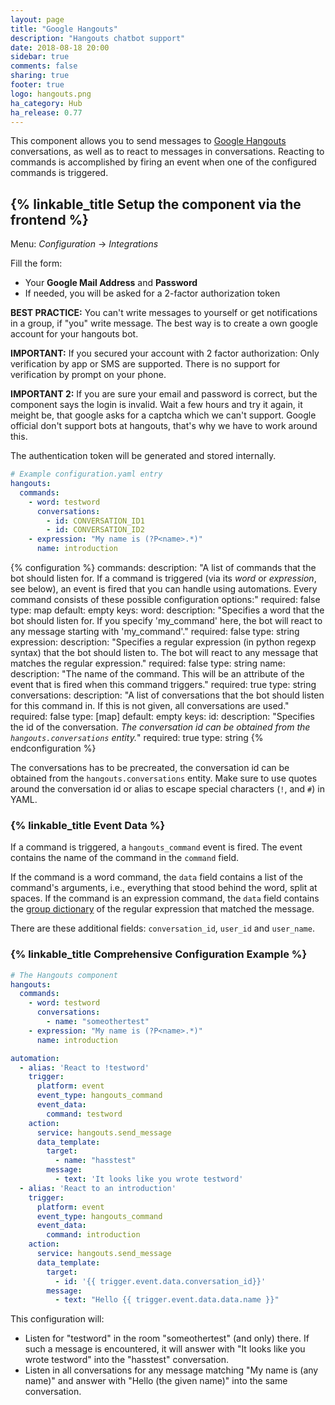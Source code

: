 ```yaml
---
layout: page
title: "Google Hangouts"
description: "Hangouts chatbot support"
date: 2018-08-18 20:00
sidebar: true
comments: false
sharing: true
footer: true
logo: hangouts.png
ha_category: Hub
ha_release: 0.77
---
```


This component allows you to send messages to [Google Hangouts](http://hangouts.google.com) conversations, as well as to react to messages in conversations. Reacting to commands is accomplished by firing an event when one of the configured commands is triggered.

## {% linkable_title Setup the component via the frontend %}

Menu: *Configuration* -> *Integrations*
  
Fill the form:
* Your **Google Mail Address** and **Password**
* If needed, you will be asked for a 2-factor authorization token

**BEST PRACTICE:** You can't write messages to yourself or get notifications in a group, if "you" write message. The best way is to create a own google account for your hangouts bot.

**IMPORTANT:** If you secured your account with 2 factor authorization: Only verification by app or SMS are supported. There is no support for verification by prompt on your phone.

**IMPORTANT 2:** If you are sure your email and password is correct, but the component says the login is invalid. Wait a few hours and try it again, it meight be, that google asks for a captcha which we can't support. Google official don't support bots at hangouts, that's why we have to work around this.

The authentication token will be generated and stored internally.

```yaml
# Example configuration.yaml entry
hangouts:
  commands:
    - word: testword
      conversations:
        - id: CONVERSATION_ID1
        - id: CONVERSATION_ID2
    - expression: "My name is (?P<name>.*)"
      name: introduction
```
{% configuration %}
commands:
  description: "A list of commands that the bot should listen for. If a command is triggered (via its *word* or *expression*, see below), an event is fired that you can handle using automations. Every command consists of these possible configuration options:"
  required: false
  type: map
  default: empty
  keys:
    word:
      description: "Specifies a word that the bot should listen for. If you specify 'my_command' here, the bot will react to any message starting with 'my_command'."
      required: false
      type: string
    expression:
      description: "Specifies a regular expression (in python regexp syntax) that the bot should listen to. The bot will react to any message that matches the regular expression."
      required: false
      type: string
    name:
      description: "The name of the command. This will be an attribute of the event that is fired when this command triggers."
      required: true
      type: string
    conversations:
      description: "A list of conversations that the bot should listen for this command in. If this is not given, all conversations are used."
      required: false
      type: [map]
      default: empty
      keys:
        id:
          description: "Specifies the id of the conversation. *The conversation id can be obtained from the `hangouts.conversations` entity.*"
          required: true
          type: string
{% endconfiguration %}

The conversations has to be precreated, the conversation id can be obtained from the `hangouts.conversations` entity. Make sure to use quotes around the conversation id or alias to escape special characters (`!`, and `#`) in YAML.

### {% linkable_title Event Data %}

If a command is triggered, a `hangouts_command` event is fired. The event contains the name of the command in the `command` field.

If the command is a word command, the `data` field contains a list of the command's arguments, i.e., everything that stood behind the word, split at spaces. If the command is an expression command, the `data` field contains the [group dictionary](https://docs.python.org/3.6/library/re.html?highlight=re#re.match.groupdict) of the regular expression that matched the message.

There are these additional fields: `conversation_id`, `user_id` and `user_name`.

### {% linkable_title Comprehensive Configuration Example %}

```yaml
# The Hangouts component
hangouts:
  commands:
    - word: testword
      conversations:
        - name: "someothertest"
    - expression: "My name is (?P<name>.*)"
      name: introduction

automation:
  - alias: 'React to !testword'
    trigger:
      platform: event
      event_type: hangouts_command
      event_data:
        command: testword
    action:
      service: hangouts.send_message
      data_template:
        target: 
          - name: "hasstest"
        message: 
          - text: 'It looks like you wrote testword'
  - alias: 'React to an introduction'
    trigger:
      platform: event
      event_type: hangouts_command
      event_data:
        command: introduction
    action:
      service: hangouts.send_message
      data_template:
        target: 
          - id: '{{ trigger.event.data.conversation_id}}'
        message: 
          - text: "Hello {{ trigger.event.data.data.name }}"

```

This configuration will:
- Listen for "testword" in the room "someothertest" (and only) there. 
  If such a message is encountered, it will answer with "It looks like you wrote testword" into the "hasstest" conversation.
- Listen in all conversations for any message matching "My name is (any name)" and answer with "Hello (the given name)" into the same conversation.
